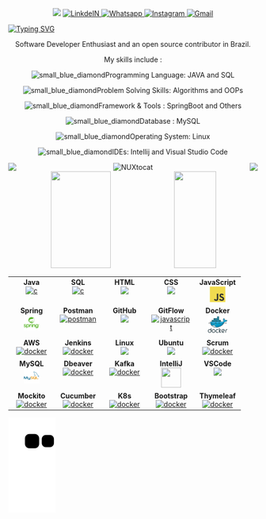 

<div dir="auto" align="center">
<img src="https://media.tenor.com/t8BoinVLwzAAAAAi/raf-rafs.gif" style="max-width: 100%;" height="50em">

  
<a target="_blank" href="https://www.linkedin.com/in/fariawillyan/">  
  <img align="auto" alt="LinkdeIN" width="40px" src="https://img.icons8.com/fluency/50/000000/linkedin.png"/>
</a>

<a target="_blank" href="https://api.whatsapp.com/send?phone=5535997144407">
  <img align="auto" alt="Whatsapp" width="40px" src="https://img.icons8.com/color/48/000000/whatsapp--v3.png"/>
</a>
                                                                                                                      
<a target="_blank" href="https://www.instagram.com/fariawillyan/">
  <img align="auto" alt="Instagram" width="40px"  src="https://img.icons8.com/fluency/48/000000/instagram-new.png"/>
</a>

<a target="_blank" href="mailto:fariawillyan@gmail.com">
  <img align="auto" alt="Gmail" width="40px"  src="https://img.icons8.com/color/48/000000/gmail-login.png"/>
</a>  



</div>

<a href="https://git.io/typing-svg"><img src="https://readme-typing-svg.demolab.com?font=Fira+Code&weight=700&size=19&pause=1000&color=407EF7&width=435&lines=Hi...+I'm+Willyan+Faria" alt="Typing SVG" /></a>


<div>                                                                                                               

  
<div dir="auto" align="center">
   <p>Software Developer Enthusiast and an open source contributor in Brazil. 
  
<p>My skills include :</p>

  
<p><g-emoji class="g-emoji" alias="small_blue_diamond" fallback-src="https://github.githubassets.com/images/icons/emoji/unicode/1f539.png"><img class="emoji" alt="small_blue_diamond" height="20" width="20" src="https://github.githubassets.com/images/icons/emoji/unicode/1f539.png"></g-emoji>Programming Language: JAVA and SQL</p>
  
<p><g-emoji class="g-emoji" alias="small_blue_diamond" fallback-src="https://github.githubassets.com/images/icons/emoji/unicode/1f539.png"><img class="emoji" alt="small_blue_diamond" height="20" width="20" src="https://github.githubassets.com/images/icons/emoji/unicode/1f539.png"></g-emoji>Problem Solving Skills: Algorithms and OOPs </p>  
  
<p><g-emoji class="g-emoji" alias="small_blue_diamond" fallback-src="https://github.githubassets.com/images/icons/emoji/unicode/1f539.png"><img class="emoji" alt="small_blue_diamond" height="20" width="20" src="https://github.githubassets.com/images/icons/emoji/unicode/1f539.png"></g-emoji>Framework & Tools : SpringBoot and Others</p>  
  
<p><g-emoji class="g-emoji" alias="small_blue_diamond" fallback-src="https://github.githubassets.com/images/icons/emoji/unicode/1f539.png"><img class="emoji" alt="small_blue_diamond" height="20" width="20" src="https://github.githubassets.com/images/icons/emoji/unicode/1f539.png"></g-emoji>Database : MySQL</p>
  
<p><g-emoji class="g-emoji" alias="small_blue_diamond" fallback-src="https://github.githubassets.com/images/icons/emoji/unicode/1f539.png"><img class="emoji" alt="small_blue_diamond" height="20" width="20" src="https://github.githubassets.com/images/icons/emoji/unicode/1f539.png"></g-emoji>Operating System: Linux</p>
  
<p><g-emoji class="g-emoji" alias="small_blue_diamond" fallback-src="https://github.githubassets.com/images/icons/emoji/unicode/1f539.png"><img class="emoji" alt="small_blue_diamond" height="20" width="20" src="https://github.githubassets.com/images/icons/emoji/unicode/1f539.png"></g-emoji>IDEs: Intellij and Visual Studio Code</p>    
    
 
    
   
<img src="https://octodex.github.com/images/daftpunktocat-guy.gif" style="max-width: 100%;" height="150em" align="left">
<img src="https://octodex.github.com/images/daftpunktocat-thomas.gif" style="max-width: 100%;" height="150em" align="right" />

<img class="d-block width-fit height-auto mx-auto rounded-1" src="/images/NUX_Octodex.gif" alt="NUXtocat">

</div>


<div dir="auto" align="center"> 

<img src="https://github-readme-stats.vercel.app/api?username=Fariawillyan&amp;show_icons=true&amp;count_private=true&amp;hide_border=true&amp;title_color=00bfbf&amp;icon_color=00bfbf&amp;text_color=c9d1d9&amp;bg_color=0d1117" style="max-width: 100%;" width="49%" height="195px">
   
<img src="https://github-readme-stats.vercel.app/api/top-langs/?username=Fariawillyan&amp;layout=compact&amp;hide_border=true&amp;title_color=00bfbf&amp;text_color=00bfbf&amp;bg_color=0d1117" style="max-width: 100%;" width="41%" height="195px">   
   
  
 </a></div>
 
 

<table width="320px" align="center">
    <tbody>
        <tr valign="top">
            <td width="80px" align="center">
            <span><strong>Java</strong></span><br>
            <a href="https://www.java.com/pt-BR/" rel="nofollow"> <img src="https://cdn.icon-icons.com/icons2/2415/PNG/512/java_original_wordmark_logo_icon_146459.png" alt="c" style="max-width: 100%;" width="40" height="40"> </a>
            </td>
            <td width="80px" align="center">
            <span><strong>SQL</strong></span><br>
            <a href="https://www.w3schools.com/sql/" rel="nofollow"> <img src="https://cdn.icon-icons.com/icons2/2107/PNG/512/file_type_sql_icon_130152.png" alt="c" style="max-width: 100%;" width="40" height="40"> </a>
            </td>
            <td width="80px" align="center">
            <span><strong>HTML</strong></span><br>
            <a target="_blank" rel="noopener noreferrer nofollow" href="https://camo.githubusercontent.com/da7acacadecf91d6dc02efcd2be086bb6d78ddff19a1b7a0ab2755a6fda8b1e9/68747470733a2f2f63646e2e6a7364656c6976722e6e65742f67682f64657669636f6e732f64657669636f6e2f69636f6e732f68746d6c352f68746d6c352d6f726967696e616c2e737667"><img height="32" src="https://camo.githubusercontent.com/da7acacadecf91d6dc02efcd2be086bb6d78ddff19a1b7a0ab2755a6fda8b1e9/68747470733a2f2f63646e2e6a7364656c6976722e6e65742f67682f64657669636f6e732f64657669636f6e2f69636f6e732f68746d6c352f68746d6c352d6f726967696e616c2e737667" data-canonical-src="https://cdn.jsdelivr.net/gh/devicons/devicon/icons/html5/html5-original.svg" style="max-width: 100%;"></a>
            </td>
            <td width="80px" align="center">
            <span><strong>CSS</strong></span><br>
            <a target="_blank" rel="noopener noreferrer nofollow" href="https://camo.githubusercontent.com/2e496d4bfc6f753ddca87b521ce95c88219f77800212ffa6d4401ad368c82170/68747470733a2f2f63646e2e6a7364656c6976722e6e65742f67682f64657669636f6e732f64657669636f6e2f69636f6e732f637373332f637373332d6f726967696e616c2e737667"><img height="32px" src="https://camo.githubusercontent.com/2e496d4bfc6f753ddca87b521ce95c88219f77800212ffa6d4401ad368c82170/68747470733a2f2f63646e2e6a7364656c6976722e6e65742f67682f64657669636f6e732f64657669636f6e2f69636f6e732f637373332f637373332d6f726967696e616c2e737667" data-canonical-src="https://cdn.jsdelivr.net/gh/devicons/devicon/icons/css3/css3-original.svg" style="max-width: 100%;"></a>
            </td>
            <td width="80px" align="center">
            <span><strong>JavaScript</strong></span><br>
            <a target="_blank" rel="noopener noreferrer" href="https://github.com/devicons/devicon/blob/master/icons/javascript/javascript-original.svg"><img height="32px" src="https://github.com/devicons/devicon/raw/master/icons/javascript/javascript-original.svg" style="max-width: 100%;"></a>
            </td>
        </tr>
        <tr valign="top">
            <td width="80px" align="center">
            <span><strong>Spring</strong></span><br>
            <a target="_blank" rel="noopener noreferrer" href="https://github.com/devicons/devicon/blob/master/icons/spring/spring-original-wordmark.svg"><img height="32px" src="https://github.com/devicons/devicon/raw/master/icons/spring/spring-original-wordmark.svg" style="max-width: 100%;"></a>
            </td>
            <td width="80px" align="center">
            <span><strong>Postman</strong></span><br>
            <a href="https://postman.com" rel="nofollow"> <img src="https://camo.githubusercontent.com/93b32389bf746009ca2370de7fe06c3b5146f4c99d99df65994f9ced0ba41685/68747470733a2f2f7777772e766563746f726c6f676f2e7a6f6e652f6c6f676f732f676574706f73746d616e2f676574706f73746d616e2d69636f6e2e737667" alt="postman" data-canonical-src="https://www.vectorlogo.zone/logos/getpostman/getpostman-icon.svg" style="max-width: 100%;" width="40" height="40"> </a>
            </td>
            <td width="80px" align="center">
            <span><strong>GitHub</strong></span><br>
            <a target="_blank" rel="noopener noreferrer nofollow" href="https://user-images.githubusercontent.com/3369400/139447912-e0f43f33-6d9f-45f8-be46-2df5bbc91289.png"><img height="32px" src="https://user-images.githubusercontent.com/3369400/139447912-e0f43f33-6d9f-45f8-be46-2df5bbc91289.png" style="max-width: 100%;"></a>
            </td><td width="80px" align="center">
            <span><strong>GitFlow</strong></span><br>
            <a target="_blank" rel="noopener noreferrer nofollow" <a href="https://docs.github.com/pt" rel="nofollow"> <img src="https://img.icons8.com/plasticine/100/000000/github.png" alt="javascript" style="max-width: 100%;" width="50" height="50"/> </a>
            </td>
            <td width="80px" align="center">
            <span><strong>Docker</strong></span><br>
             <a href="https://www.docker.com/" rel="nofollow">  <img src="https://raw.githubusercontent.com/devicons/devicon/master/icons/docker/docker-original-wordmark.svg" alt="docker" style="max-width: 100%;" width="40" height="40"></a>
            </td>
        </tr>
        <tr valign="top">
            <td width="80px" align="center">
            <span><strong>AWS</strong></span><br>
             <a href="https://aws.amazon.com/pt/" rel="nofollow">  <img src="https://cdn.icon-icons.com/icons2/2407/PNG/512/aws_icon_146074.png" alt="docker" style="max-width: 100%;" width="40" height="40"></a>
            </td>
            <td width="80px" align="center">
            <span><strong>Jenkins</strong></span><br>
             <a href="https://www.jenkins.io/" rel="nofollow">  <img src="https://cdn.icon-icons.com/icons2/2699/PNG/512/jenkins_logo_icon_170552.png" alt="docker" style="max-width: 100%;" width="40" height="40"></a>
            </td>
            <td width="80px" align="center">
            <span><strong>Linux</strong></span><br>
            <a target="_blank" rel="noopener noreferrer nofollow" href="https://camo.githubusercontent.com/5827f82f2c2d9c5bad33de64e073659d1a57032b31009b8127189be6876916d4/68747470733a2f2f63646e2e6a7364656c6976722e6e65742f67682f64657669636f6e732f64657669636f6e2f69636f6e732f6c696e75782f6c696e75782d6f726967696e616c2e737667"><img height="32px" src="https://camo.githubusercontent.com/5827f82f2c2d9c5bad33de64e073659d1a57032b31009b8127189be6876916d4/68747470733a2f2f63646e2e6a7364656c6976722e6e65742f67682f64657669636f6e732f64657669636f6e2f69636f6e732f6c696e75782f6c696e75782d6f726967696e616c2e737667" data-canonical-src="https://cdn.jsdelivr.net/gh/devicons/devicon/icons/linux/linux-original.svg" style="max-width: 100%;"></a>
            </td><td width="80px" align="center">
            <span><strong>Ubuntu</strong></span><br>
            <a target="_blank" rel="noopener noreferrer nofollow" href="https://camo.githubusercontent.com/a30c26e9ffad4c4379b2b178319fb740c78092e6f1d616c5bbc0d4aca27f5bf7/68747470733a2f2f63646e2e6a7364656c6976722e6e65742f67682f64657669636f6e732f64657669636f6e2f69636f6e732f7562756e74752f7562756e74752d706c61696e2d776f72646d61726b2e737667"><img height="32px" src="https://camo.githubusercontent.com/a30c26e9ffad4c4379b2b178319fb740c78092e6f1d616c5bbc0d4aca27f5bf7/68747470733a2f2f63646e2e6a7364656c6976722e6e65742f67682f64657669636f6e732f64657669636f6e2f69636f6e732f7562756e74752f7562756e74752d706c61696e2d776f72646d61726b2e737667" data-canonical-src="https://cdn.jsdelivr.net/gh/devicons/devicon/icons/ubuntu/ubuntu-plain-wordmark.svg" style="max-width: 100%;"></a>
            </td>
            <td width="80px" align="center">
            <span><strong>Scrum</strong></span><br>
             <a href="https://www.atlassian.com/br/agile/scrum" rel="nofollow">  <img src="https://cdn-icons-png.flaticon.com/512/2620/2620481.png" alt="docker" style="max-width: 100%;" width="40" height="40"></a>
            </td>
        </tr>
        <tr valign="top">
            <td width="80px" align="center">
            <span><strong>MySQL</strong></span><br>
            <a target="_blank" rel="noopener noreferrer" href="https://github.com/devicons/devicon/blob/master/icons/mysql/mysql-original-wordmark.svg"><img height="32px" src="https://github.com/devicons/devicon/raw/master/icons/mysql/mysql-original-wordmark.svg" style="max-width: 100%;"></a>
            </td>
            <td width="80px" align="center">
            <span><strong>Dbeaver</strong></span><br>
             <a href="https://dbeaver.com/download/" rel="nofollow">  <img src="https://cdn.icon-icons.com/icons2/1381/PNG/512/dbeaver_94555.png" alt="docker" style="max-width: 100%;" width="40" height="40"></a>
            </td>
            <td width="80px" align="center">
            <span><strong>Kafka</strong></span><br>
             <a href="https://kafka.apache.org/" rel="nofollow">  <img src="https://cdn.icon-icons.com/icons2/2248/PNG/512/apache_kafka_icon_138937.png" alt="docker" style="max-width: 100%;" width="40" height="40"></a>
            </td><td width="80px" align="center">
            <span><strong>IntelliJ</strong></span><br>
           <a href="https://www.jetbrains.com/pt-pt/lp/idea-extended-trial/"> <img src="https://upload.wikimedia.org/wikipedia/commons/thumb/9/9c/IntelliJ_IDEA_Icon.svg/512px-IntelliJ_IDEA_Icon.svg.png" style="max-width: 100%;" width="40" height="40"/> </a>
            </td>
            <td width="80px" align="center">
            <span><strong>VSCode</strong></span><br>
            <a target="_blank" rel="noopener noreferrer nofollow" href="https://camo.githubusercontent.com/ee5225ba7c4338f1a1c10121ec32c396e1a4a2f5b0b58b6afd6d5c56ff5d6196/68747470733a2f2f63646e2e6a7364656c6976722e6e65742f67682f64657669636f6e732f64657669636f6e2f69636f6e732f7673636f64652f7673636f64652d6f726967696e616c2d776f72646d61726b2e737667"><img height="32px" src="https://camo.githubusercontent.com/ee5225ba7c4338f1a1c10121ec32c396e1a4a2f5b0b58b6afd6d5c56ff5d6196/68747470733a2f2f63646e2e6a7364656c6976722e6e65742f67682f64657669636f6e732f64657669636f6e2f69636f6e732f7673636f64652f7673636f64652d6f726967696e616c2d776f72646d61726b2e737667" data-canonical-src="https://cdn.jsdelivr.net/gh/devicons/devicon/icons/vscode/vscode-original-wordmark.svg" style="max-width: 100%;"></a>
            </td>
        </tr>
         <tr valign="top">
            <td width="80px" align="center">
            <span><strong>Mockito</strong></span><br>
             <a href="https://site.mockito.org/" rel="nofollow">  <img src="https://www.alura.com.br/assets/api/cursos/512/mocks-java-mockito.png" alt="docker" style="max-width: 100%;" width="40" height="40"></a>
            </td>
            <td width="80px" align="center">
            <span><strong>Cucumber</strong></span><br>
             <a href="https://cucumber.io/" rel="nofollow">  <img src="https://seeklogo.com/images/C/cucumber-logo-D727C551CE-seeklogo.com.png" alt="docker" style="max-width: 100%;" width="40" height="40"></a>
            </td>
            <td width="80px" align="center">
            <span><strong>K8s</strong></span><br>
             <a href="https://kubernetes.io/pt-br/" rel="nofollow">  <img src="https://upload.wikimedia.org/wikipedia/labs/thumb/b/ba/Kubernetes-icon-color.svg/512px-Kubernetes-icon-color.svg.png?20210818121315" alt="docker" style="max-width: 100%;" width="40" height="40"></a>
            </td><td width="80px" align="center">
            <span><strong>Bootstrap</strong></span><br>
             <a href="https://getbootstrap.com/" rel="nofollow">  <img src="https://cdn-icons-png.flaticon.com/512/5968/5968672.png" alt="docker" style="max-width: 100%;" width="40" height="40"></a>
            </td>
            <td width="80px" align="center">
            <span><strong>Thymeleaf</strong></span><br>
             <a href="https://www.thymeleaf.org/" rel="nofollow">  <img src="https://img.icons8.com/color/452/thymeleaf.png" alt="docker" style="max-width: 100%;" width="40" height="40"></a>
            </td>
        </tr>     
</table>                                                                                                               

 
 
 

  
 <p dir="auto"><a target="_blank" rel="noopener noreferrer" href="https://github.com/Fariawillyan/Fariawillyan/blob/output/github-contribution-grid-snake.svg"><img src="https://github.com/Fariawillyan/Fariawillyan/raw/output/github-contribution-grid-snake.svg" alt="Snake animation" style="max-width: 100%;"></a></p>


<!---
Fariawillyan/Fariawillyan is a ✨ Developer ✨ repository because its `README.md` (this file) appears on your GitHub profile.
You can click the Preview link to take a look at your changes.
--->

